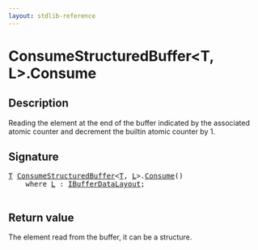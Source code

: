 ```yaml
---
layout: stdlib-reference
---
```


# ConsumeStructuredBuffer\<T, L\>\.Consume

## Description

Reading the element at the end of the buffer indicated by the associated atomic counter
and decrement the builtin atomic counter by 1.



## Signature 

<pre>
<a href="index.md#typeparam-T" class="code_type">T</a> <a href="index.md" class="code_type">ConsumeStructuredBuffer</a>&lt;<a href="index.md#typeparam-T" class="code_type">T</a>, <a href="index.md#typeparam-L" class="code_type">L</a>&gt;.<a href="consume-0.md">Consume</a>()
    <span class='code_keyword'>where</span> <a href="index.md#typeparam-L" class="code_type">L</a> : <a href="../../interfaces/ibufferdatalayout-017b/index.md" class="code_type">IBufferDataLayout</a>;

</pre>

## Return value
The element read from the buffer, it can be a structure.



<script>
// Fix .md links to .html when on ReadTheDocs
if (window.location.hostname.includes('readthedocs') || 
    window.location.hostname.includes('rtfd.io')) {
  document.addEventListener('DOMContentLoaded', function() {
    const links = document.querySelectorAll('a');
    links.forEach(link => {
      if (link.getAttribute('href') && link.getAttribute('href').endsWith('.md')) {
        link.href = link.href.replace(/\.md($|#|\?)/, '.html$1');
      }
    });
  });
}
</script>
